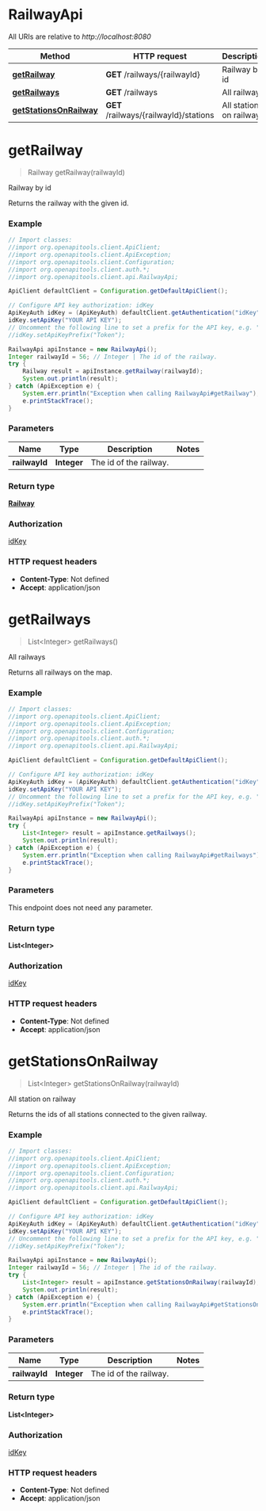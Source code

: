 # RailwayApi

All URIs are relative to *http://localhost:8080*

Method | HTTP request | Description
------------- | ------------- | -------------
[**getRailway**](RailwayApi.md#getRailway) | **GET** /railways/{railwayId} | Railway by id
[**getRailways**](RailwayApi.md#getRailways) | **GET** /railways | All railways
[**getStationsOnRailway**](RailwayApi.md#getStationsOnRailway) | **GET** /railways/{railwayId}/stations | All station on railway


<a name="getRailway"></a>
# **getRailway**
> Railway getRailway(railwayId)

Railway by id

Returns the railway with the given id.

### Example
```java
// Import classes:
//import org.openapitools.client.ApiClient;
//import org.openapitools.client.ApiException;
//import org.openapitools.client.Configuration;
//import org.openapitools.client.auth.*;
//import org.openapitools.client.api.RailwayApi;

ApiClient defaultClient = Configuration.getDefaultApiClient();

// Configure API key authorization: idKey
ApiKeyAuth idKey = (ApiKeyAuth) defaultClient.getAuthentication("idKey");
idKey.setApiKey("YOUR API KEY");
// Uncomment the following line to set a prefix for the API key, e.g. "Token" (defaults to null)
//idKey.setApiKeyPrefix("Token");

RailwayApi apiInstance = new RailwayApi();
Integer railwayId = 56; // Integer | The id of the railway.
try {
    Railway result = apiInstance.getRailway(railwayId);
    System.out.println(result);
} catch (ApiException e) {
    System.err.println("Exception when calling RailwayApi#getRailway");
    e.printStackTrace();
}
```

### Parameters

Name | Type | Description  | Notes
------------- | ------------- | ------------- | -------------
 **railwayId** | **Integer**| The id of the railway. |

### Return type

[**Railway**](Railway.md)

### Authorization

[idKey](../README.md#idKey)

### HTTP request headers

 - **Content-Type**: Not defined
 - **Accept**: application/json

<a name="getRailways"></a>
# **getRailways**
> List&lt;Integer&gt; getRailways()

All railways

Returns all railways on the map.

### Example
```java
// Import classes:
//import org.openapitools.client.ApiClient;
//import org.openapitools.client.ApiException;
//import org.openapitools.client.Configuration;
//import org.openapitools.client.auth.*;
//import org.openapitools.client.api.RailwayApi;

ApiClient defaultClient = Configuration.getDefaultApiClient();

// Configure API key authorization: idKey
ApiKeyAuth idKey = (ApiKeyAuth) defaultClient.getAuthentication("idKey");
idKey.setApiKey("YOUR API KEY");
// Uncomment the following line to set a prefix for the API key, e.g. "Token" (defaults to null)
//idKey.setApiKeyPrefix("Token");

RailwayApi apiInstance = new RailwayApi();
try {
    List<Integer> result = apiInstance.getRailways();
    System.out.println(result);
} catch (ApiException e) {
    System.err.println("Exception when calling RailwayApi#getRailways");
    e.printStackTrace();
}
```

### Parameters
This endpoint does not need any parameter.

### Return type

**List&lt;Integer&gt;**

### Authorization

[idKey](../README.md#idKey)

### HTTP request headers

 - **Content-Type**: Not defined
 - **Accept**: application/json

<a name="getStationsOnRailway"></a>
# **getStationsOnRailway**
> List&lt;Integer&gt; getStationsOnRailway(railwayId)

All station on railway

Returns the ids of all stations connected to the given railway.

### Example
```java
// Import classes:
//import org.openapitools.client.ApiClient;
//import org.openapitools.client.ApiException;
//import org.openapitools.client.Configuration;
//import org.openapitools.client.auth.*;
//import org.openapitools.client.api.RailwayApi;

ApiClient defaultClient = Configuration.getDefaultApiClient();

// Configure API key authorization: idKey
ApiKeyAuth idKey = (ApiKeyAuth) defaultClient.getAuthentication("idKey");
idKey.setApiKey("YOUR API KEY");
// Uncomment the following line to set a prefix for the API key, e.g. "Token" (defaults to null)
//idKey.setApiKeyPrefix("Token");

RailwayApi apiInstance = new RailwayApi();
Integer railwayId = 56; // Integer | The id of the railway.
try {
    List<Integer> result = apiInstance.getStationsOnRailway(railwayId);
    System.out.println(result);
} catch (ApiException e) {
    System.err.println("Exception when calling RailwayApi#getStationsOnRailway");
    e.printStackTrace();
}
```

### Parameters

Name | Type | Description  | Notes
------------- | ------------- | ------------- | -------------
 **railwayId** | **Integer**| The id of the railway. |

### Return type

**List&lt;Integer&gt;**

### Authorization

[idKey](../README.md#idKey)

### HTTP request headers

 - **Content-Type**: Not defined
 - **Accept**: application/json


